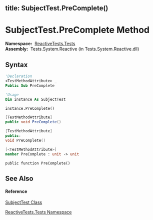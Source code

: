 title: SubjectTest.PreComplete()
---
# SubjectTest.PreComplete Method

**Namespace:**  [ReactiveTests.Tests](ReactiveTests.Tests\ReactiveTests.Tests.md)  
**Assembly:**  Tests.System.Reactive (in Tests.System.Reactive.dll)

## Syntax

```vb
'Declaration
<TestMethodAttribute> _
Public Sub PreComplete
```

```vb
'Usage
Dim instance As SubjectTest

instance.PreComplete()
```

```csharp
[TestMethodAttribute]
public void PreComplete()
```

```c++
[TestMethodAttribute]
public:
void PreComplete()
```

```fsharp
[<TestMethodAttribute>]
member PreComplete : unit -> unit 
```

```jscript
public function PreComplete()
```

## See Also

#### Reference

[SubjectTest Class](SubjectTest\SubjectTest.md)

[ReactiveTests.Tests Namespace](ReactiveTests.Tests\ReactiveTests.Tests.md)
